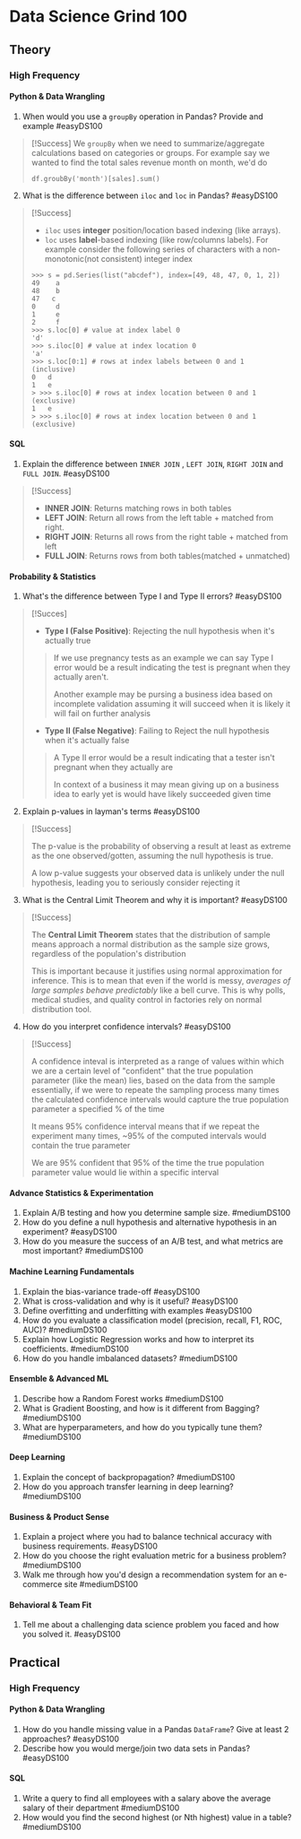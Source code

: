 # Data Science Grind 100

## Theory

### High Frequency

#### Python & Data Wrangling 
1. When would you use a `groupBy` operation in Pandas? Provide and example #easyDS100 
> [!Success]
> We `groupBy` when we need to summarize/aggregate calculations based on categories or groups.
> For example say we wanted to find the total sales revenue month on month, we'd do
> ```
> df.groubBy('month')[sales].sum()
> ```

2. What is the difference between `iloc` and `loc` in Pandas? #easyDS100  
>[!Success]
> - `iloc` uses **integer** position/location based indexing (like arrays).
> - `loc` uses **label**-based indexing (like row/columns labels).
> For example consider the following series of characters with a non-monotonic(not consistent) integer index
> ```
> >>> s = pd.Series(list("abcdef"), index=[49, 48, 47, 0, 1, 2])
> 49    a
> 48    b
> 47   c
> 0     d
> 1     e
> 2     f
> >>> s.loc[0] # value at index label 0
> 'd'
> >>> s.iloc[0] # value at index location 0
> 'a'
> >>> s.loc[0:1] # rows at index labels between 0 and 1 (inclusive)
> 0   d 
> 1   e 
>> >>> s.iloc[0] # rows at index location between 0 and 1 (exclusive)
> 1   e 
>> >>> s.iloc[0] # rows at index location between 0 and 1 (exclusive)
> ```


#### SQL
1. Explain the difference between `INNER JOIN` , `LEFT JOIN`, `RIGHT JOIN` and `FULL JOIN`. #easyDS100  
> [!Success]
>
> - **INNER JOIN**: Returns matching rows in both tables 
> - **LEFT JOIN**:  Return all rows from the left table + matched from right.
> - **RIGHT JOIN**: Returns all rows from the right table + matched from left
> - **FULL JOIN**: Returns rows from both tables(matched + unmatched)

#### Probability & Statistics
1. What's the difference between Type I and Type II errors? #easyDS100 
> [!Succes]
>
> - **Type I (False Positive)**: Rejecting the null hypothesis when it's actually true
>> If we use pregnancy tests as an example we can say Type I error would be a result indicating the test is pregnant when they actually aren't.
>>
>> Another example may be pursing a business idea based on incomplete validation assuming it will succeed when it is likely it will fail on further analysis
>
> - **Type II (False Negative)**: Failing to Reject the null hypothesis when it's actually false 
>> A Type II error would be a result indicating that a tester isn't pregnant when they actually are
>>
>> In context of a business it may mean giving up on a business idea to early yet is would have likely succeeded given time
>

2. Explain p-values in layman's terms #easyDS100 
> [!Success]
>
> The p-value is the probability of observing a result at least as extreme as the one observed/gotten, assuming the null hypothesis is true.
> 
> A low p-value suggests your observed data is unlikely under the null hypothesis, leading you to seriously consider rejecting it

3. What is the Central Limit Theorem and why it is important? #easyDS100 
>[!Success]
>
> The **Central Limit Theorem** states that the distribution of sample means approach a normal distribution as the sample size grows, regardless of the population's distribution
>
> This is important because it justifies using normal approximation for inference. This is to mean that even if the world is messy, _averages of large samples behave predictably_
> like a bell curve. This is why polls, medical studies, and quality control in factories rely on normal distribution tool.
>

4. How do you interpret confidence intervals? #easyDS100 
> [!Success]
>
> A confidence inteval is interpreted as a range of values within which we are a certain level of "confident" that the true population parameter (like the mean) lies, based on the data from the sample
> essentially, if we were to repeate the sampling process many times the calculated confidence intervals would capture the true population parameter a specified % of the time
> 
>
> It means 95% confidence interval means that if we repeat the experiment many times, ~95% of the computed intervals would contain the true parameter
>
> We are 95% confident that 95% of the time the true population parameter value would lie within a specific interval

#### Advance Statistics & Experimentation
1. Explain A/B testing and how you determine sample size. #mediumDS100 
2. How do you define a null hypothesis and alternative hypothesis in an experiment? #easyDS100 
3. How do you measure the success of an A/B test, and what metrics are most important? #mediumDS100 
#### Machine Learning Fundamentals
1. Explain the bias-variance trade-off #easyDS100 
2. What is cross-validation and why is it useful? #easyDS100 
3. Define overfitting and underfitting with examples #easyDS100 
4. How do you evaluate a classification model (precision, recall, F1, ROC, AUC)? #mediumDS100 
5. Explain how Logistic Regression works and how to interpret its coefficients. #mediumDS100 
6. How do you handle imbalanced datasets? #mediumDS100 

#### Ensemble & Advanced ML
1. Describe how a Random Forest works #mediumDS100 
2. What is Gradient Boosting, and how is it different from Bagging? #mediumDS100 
3. What are hyperparameters, and how do you typically tune them? #mediumDS100 

#### Deep Learning
1. Explain the concept of backpropagation? #mediumDS100 
2. How do you approach transfer learning in deep learning? #mediumDS100 

#### Business & Product Sense
1. Explain a project where you had to balance technical accuracy with business requirements. #easyDS100 
2. How do you choose the right evaluation metric for a business problem? #mediumDS100 
3. Walk me through how you'd design a recommendation system for an e-commerce site #mediumDS100 

#### Behavioral & Team Fit
1. Tell me about a challenging data science problem you faced and how you solved it. #easyDS100 

## Practical

### High Frequency

#### Python & Data Wrangling

1. How do you handle missing value in a Pandas `DataFrame`? Give at least 2 approaches? #easyDS100
2. Describe how you would merge/join two data sets in Pandas? #easyDS100 

#### SQL
1. Write a query to find all employees with a salary above the average salary of their department #mediumDS100
2. How would you find the second highest (or Nth highest) value in a table? #mediumDS100 


